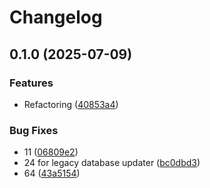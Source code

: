 # Changelog

## 0.1.0 (2025-07-09)


### Features

* Refactoring ([40853a4](https://github.com/zentrum-lexikographie/lex/commit/40853a4eafac5d2d72a190b5254044f02400cf56))


### Bug Fixes

* 11 ([06809e2](https://github.com/zentrum-lexikographie/lex/commit/06809e2e3ce45f637a40365f53eb79f390abb6f7))
* 24 for legacy database updater ([bc0dbd3](https://github.com/zentrum-lexikographie/lex/commit/bc0dbd35fb73c7ea288198416043b2bcda9721c1))
* 64 ([43a5154](https://github.com/zentrum-lexikographie/lex/commit/43a51541ea3b69e786db6e46c79baf691f98b481))
